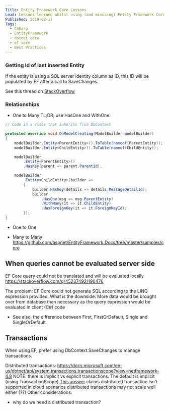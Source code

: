 ```yaml
---
Title: Entity Framework Core Lessons
Lead: Lessons learned whilst using (and misusing) Entity Framework Core.
Published: 2019-02-17
Tags:
  - CSharp
  - EntityFramework
  - dotnet core
  - ef core
  - Best Practices
---
```


### Getting Id of last inserted Entity

If the entity is using a SQL server identity column as ID, this ID will be populated by EF after a call to SaveChanges.

See this thread on [StackOverflow](https://stackoverflow.com/a/41146434/190476)

### Relationships

- One to Many
  TL;DR;
  use HasOne and WithOne:

```csharp
// Code in a class that inherits from DbContext

protected override void OnModelCreating(ModelBuilder modelBuilder)
{
    modelBuilder.Entity<ParentEntity>().ToTable(nameof(ParentEntity));
    modelBuilder.Entity<ChildEntity>().ToTable(nameof(ChildEntity));

    modelBuilder
        .Entity<ParentEntity>()
        .HasKey(parent => parent.ParentId);

    modelBuilder
        .Entity<ChildEntity>(builder =>
        {
            builder.HasKey(details => details.MessageDetailId);
            builder
                .HasOne(msg => msg.ParentEntity)
                .WithMany(it => it.ChildEntity)
                .HasForeignKey(it => it.ForeignKeyId);
        });
}
```

- One to One

- Many to Many
  https://github.com/aspnet/EntityFramework.Docs/tree/master/samples/core

## When queries cannot be evaluated server side

EF Core query could not be translated and will be evaluated locally
https://stackoverflow.com/q/45237492/190476

The problem: EF Core could not generate SQL according to the LINQ expression provided.
What is the downside: More data would be brought over from database than necessary as the query expression would be evaluated in client (C#) code

- See also, the difference between First, FirstOrDefault, Single and SingleOrDefault

## Transactions

When using EF, prefer using DbContext.SaveChanges to manage transactions.

Distributed transactions:
https://docs.microsoft.com/en-us/dotnet/api/system.transactions.transactionscope?view=netframework-4.8
NOTE: there is implicit vs explicit transactions. The default is implicit (using TransactionScope)
[This answer](https://stackoverflow.com/a/22406116/190476) claims distributed transaction isn't supported in cloud scenarios
distributed transactions may not scale well either (??)
Other considerations:

- why do we need a distributed transaction?
